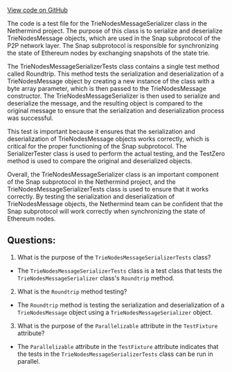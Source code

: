 [View code on GitHub](https://github.com/NethermindEth/nethermind/src/Nethermind/Nethermind.Network.Test/P2P/Subprotocols/Snap/Messages/TrieNodesMessageSerializerTests.cs)

The code is a test file for the TrieNodesMessageSerializer class in the Nethermind project. The purpose of this class is to serialize and deserialize TrieNodesMessage objects, which are used in the Snap subprotocol of the P2P network layer. The Snap subprotocol is responsible for synchronizing the state of Ethereum nodes by exchanging snapshots of the state trie.

The TrieNodesMessageSerializerTests class contains a single test method called Roundtrip. This method tests the serialization and deserialization of a TrieNodesMessage object by creating a new instance of the class with a byte array parameter, which is then passed to the TrieNodesMessage constructor. The TrieNodesMessageSerializer is then used to serialize and deserialize the message, and the resulting object is compared to the original message to ensure that the serialization and deserialization process was successful.

This test is important because it ensures that the serialization and deserialization of TrieNodesMessage objects works correctly, which is critical for the proper functioning of the Snap subprotocol. The SerializerTester class is used to perform the actual testing, and the TestZero method is used to compare the original and deserialized objects.

Overall, the TrieNodesMessageSerializer class is an important component of the Snap subprotocol in the Nethermind project, and the TrieNodesMessageSerializerTests class is used to ensure that it works correctly. By testing the serialization and deserialization of TrieNodesMessage objects, the Nethermind team can be confident that the Snap subprotocol will work correctly when synchronizing the state of Ethereum nodes.
## Questions: 
 1. What is the purpose of the `TrieNodesMessageSerializerTests` class?
- The `TrieNodesMessageSerializerTests` class is a test class that tests the `TrieNodesMessageSerializer` class's `Roundtrip` method.

2. What is the `Roundtrip` method testing?
- The `Roundtrip` method is testing the serialization and deserialization of a `TrieNodesMessage` object using a `TrieNodesMessageSerializer` object.

3. What is the purpose of the `Parallelizable` attribute in the `TestFixture` attribute?
- The `Parallelizable` attribute in the `TestFixture` attribute indicates that the tests in the `TrieNodesMessageSerializerTests` class can be run in parallel.